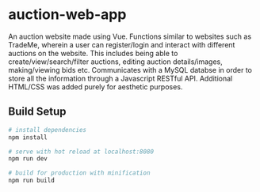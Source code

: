 # auction-web-app

An auction website made using Vue. Functions similar to websites such as TradeMe, wherein a user can register/login and interact with different auctions on the website. This includes being able to create/view/search/filter auctions, editing auction details/images, making/viewing bids etc. Communicates with a MySQL databse in order to store all the information through a Javascript RESTful API. Additional HTML/CSS was added purely for aesthetic purposes.

## Build Setup

``` bash
# install dependencies
npm install

# serve with hot reload at localhost:8080
npm run dev

# build for production with minification
npm run build
```
